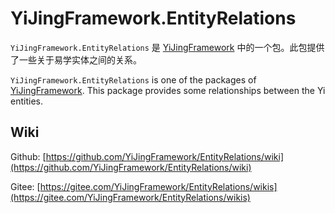 ﻿# YiJingFramework.EntityRelations

`YiJingFramework.EntityRelations` 是 [YiJingFramework](https://github.com/YiJingFramework/YiJingFramework/wiki) 中的一个包。此包提供了一些关于易学实体之间的关系。

`YiJingFramework.EntityRelations` is one of the packages of [YiJingFramework](https://github.com/YiJingFramework/YiJingFramework/wiki). This package provides some relationships between the Yi entities.

## Wiki

Github: [https://github.com/YiJingFramework/EntityRelations/wiki](https://github.com/YiJingFramework/EntityRelations/wiki)

Gitee: [https://gitee.com/YiJingFramework/EntityRelations/wikis](https://gitee.com/YiJingFramework/EntityRelations/wikis)